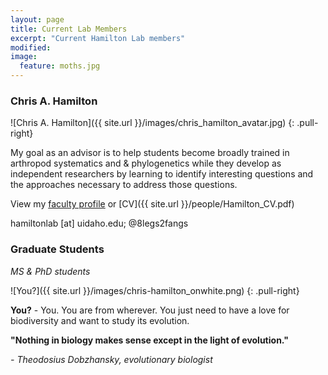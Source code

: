 ```yaml
---
layout: page
title: Current Lab Members
excerpt: "Current Hamilton Lab members"
modified: 
image:
  feature: moths.jpg
---
```

### Chris A. Hamilton
![Chris A. Hamilton]({{ site.url }}/images/chris_hamilton_avatar.jpg)
{: .pull-right}

My goal as an advisor is to help students become broadly trained in arthropod systematics and & phylogenetics while they develop as independent researchers by learning to identify interesting questions and the approaches necessary to address those questions.

View my [faculty profile](https://www.uidaho.edu/cals/entomology-plant-pathology-and-nematology/our-people/chris-hamilton) or [CV]({{ site.url }}/people/Hamilton_CV.pdf)

hamiltonlab [at] uidaho.edu; @8legs2fangs

### Graduate Students
*MS & PhD students*

![You?]({{ site.url }}/images/chris-hamilton_onwhite.png)
{: .pull-right}

**You?** - You. You are from wherever. You just need to have a love for biodiversity and want to study its evolution.


**"Nothing in biology makes sense except in the light of evolution."**

*- Theodosius Dobzhansky, evolutionary biologist*